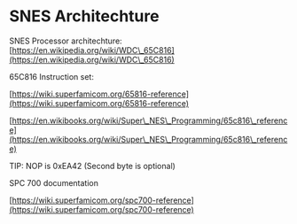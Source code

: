 # SNES Architechture

SNES Processor architechture: [https://en.wikipedia.org/wiki/WDC\_65C816](https://en.wikipedia.org/wiki/WDC\_65C816)

65C816 Instruction set:

[https://wiki.superfamicom.org/65816-reference](https://wiki.superfamicom.org/65816-reference)

[https://en.wikibooks.org/wiki/Super\_NES\_Programming/65c816\_reference](https://en.wikibooks.org/wiki/Super\_NES\_Programming/65c816\_reference)

TIP: NOP is 0xEA42 (Second byte is optional)



SPC 700 documentation

[https://wiki.superfamicom.org/spc700-reference](https://wiki.superfamicom.org/spc700-reference)

